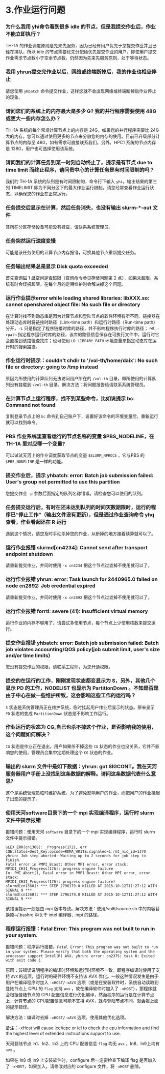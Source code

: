 3.作业运行问题
============


### 为什么我用 yhi命令看到很多 idle 的节点，但是我提交作业后，作业不能立即执行？

TH-1A 的作业调度原则是先来先服务，因为已经有用户优先于您提交作业并且已经在排队，所以 idle 的节点需要优先分配给优先提交作业的用户，即使用户提交作业需求节点数小于空余节点数，仍然因为先来先服务原则，处于等待状态。


### 我用 yhrun提交完作业以后，网络或终端断掉后，我的作业也相应停止

请您使用 `yhbatch` 命令提交作业，这样您就不会出现网络或终端断掉后作业停止的现象。


### 请问您们的系统上的内存最大是多少 G? 我的并行程序需要使用 48G 或更大一些内存怎么办？

TH-1A 系统的每个常规计算节点上的内存是 24G，如果您的并行程序需要比 24G 大的内存，您可以通过使用更多的节点来分散您的内存的使用。目前已升级部分计算节点的内存至 48G，如有需求可直接联系我们。另外，HPC1 系统的节点内存是 128G，用户也可选择使用该系统。

### 请问我们的计算任务到某一时刻自动终止了，提示是有节点  due to time limit 而终止程序，请问贵中心的计算任务是有时间限制的吗？

我们的 TH-1A 系统的队列是有时间限制的，命令行下输入 `yhi`，输出结果的第三列 TIMELIMIT 即为不同分区下的最大作业运行限制。请您经常查看作业运行状态，以确保您的作业在正常运行。

### 任务提交后显示在计算，然后任务消失，也没有输出  slurm-*-out 文件

其所在分区存储设备可能没有挂载，请联系系统管理员。

### 任务突然运行速度变慢

可能是该任务使用的计算节点内存报错，可换其他节点重新提交任务。

### 任务输出结果总是显示 Disk quota exceeded

首先查询磁 1 盘空间是否超限（查询命令参见存储问题第 2 点），如果未超限，系统有时会误报超限，在每个月的定期维护时会解决掉这个问题。

### 运行作业提示error while loading shared libraries: libXXX.so: cannot openshared object file: No such file or directory

在计算时找不到动态库是因为计算节点和登陆节点的软件环境有所不同。链接器在处理动态库时将链接时路径（Link-time path）和运行时路径（Run-time path）分开，`-L` 只是指定了程序链接时库的路径，并不影响程序执行时库的路径；`-Wl,-rpath` 指定程序运行时库的路径，该库的路径信息保存在可执行文件中，运行时它会直接到该路径查找库；也可使用 `LD_LIBRARY_PATH` 环境变量来指定动态库在运行时的搜索路径。


### 作业运行时提示：couldn’t chdir to '/vol-th/home/daix': No such file or directory: going to /tmp instead

原因为所使用的计算队列无法访问用户所在的 `/vol-th` 目录，即所使用的计算队列没有挂载到 `/vol-th` 目录。解决方法：将问题报告给请联系系统管理员。

### 在计算节点上运行程序，找不到某些命令，比如说提示 bc: Command not found

复制登录节点上的  `bc` 命令到自己账户下，设置好该命令的环境变量后，重新运行就可以找到命令。

### PBS 作业系统里查看运行的节点名称的变量 $PBS_NODELINE，在 TH-1A 里对应哪一个变量?

可以试试天河上的作业调度获取节点的变量 `$SLURM_NPROCS` ，它与PBS 的 `$PBS_NODELINE` 是一样的功能。

### 提交作业后，提示 yhbatch: error: Batch job submission failed: User's group not permitted to use this partition

您提交作业 `-p` 参数后面指定的队列名称错误，请检查您可以使用的队列。

### 任务提交运行后，有时在还未达到队列的时间天数期限时，运行的程序已“停止工作”（输出文件没有更新），但是通过作业查询命令 yhq 查看，作业看起还在  R 运行

遇到这个情况，请您及时手动杀掉您的作业，从断掉的地方接着续算就可以了。


### 运行作业报错 slurmd[cn4234]: Cannot send after transport endpoint shutdown

请重新提交作业，并同时使用 `-x cn4234` 把这个节点过滤掉不使用就可以了。


### 运行作业报错 yhrun: error: Task launch for 2440965.0 failed on node cn2892: Job credential expired

请重新提交作业，并同时使用 `-x cn2892` 把这个节点过滤掉不使用就可以了。

### 运行作业报错 forrtl: severe (41): insufficient virtual memory

运行作业的内存不够用了，请尝试多使用节点，每个节点上少使用核数来提交运行。


### 提交作业报错 yhbatch: error: Batch job submission failed: Batch job violates accounting/QOS policy(job submit limit, user's size and/or time limits)

您没有提交作业的权限，请联系工程师，为您开通权限。

### 提交的在运行的工作，刚刚发现状态都变显示为 S，另外，其他几个显示 PD 的工作，NODELIST 也显示为 PartitionDown 。不知是否是由于中心在做一些维护所致，这会影响这些工作的运行吗？

`S` 状态是系统管理员正在维护系统，临时挂起用户作业后显示的状态。原来显示 `PD` 状态的变成 `PartitionDown` 状态是不影响工作运行。

### 作业运行的状态为 CG,自己也杀不掉这个作业，是否影响我的使用，这个问题如何解决？

`CG` 状态是作业正在退出，用户如果杀不掉这些 `CG` 状态的作业也没关系，它并不影响您的使用，管理员会集中定期处理这个 `CG` 状态的作业。

### 输出的 slurm 文件中是如下数据：yhrun: got SIGCONT。我在天河服务器用户手册上没找到这条数据的解释。请问这条数据代表什么意思?

这个是系统管理员临时维护系统，为了避免影响用户的作业，而把用户的作业挂起了出现的提示了。

### 使用天河software目录下的一个 mpi 实现编译程序，运行时 slurm 文件中提示报错

报错问题：使用天河 `software` 目录下的一个 mpi 实现编译程序，运行时 slurm 文件中提示报错。

```
GLEX_ERR(cn1368): _Progress(172), err
CQE:status=Dest_Key:opcode=RDMA_WRITE:signaled=1:rmt_nic_id=1370
yhrun: Job step aborted: Waiting up to 2 seconds for job step to finish.
Fatal error in PMPI_Bcast: Other MPI error, error stack:
MPIDI_CH3I_Progress(176): progress engine failure
In: PMI_Abort(1, Fatal error in PMPI_Bcast: Other MPI error, error stack:
MPIDI_CH3I_Progress(176): progress engine failure)
slurmd[cn1368]: *** STEP 2796179.0 KILLED AT 2015-10-12T11:27:12 WITH SIGNAL 9 ***
slurmd[cn1368]: *** STEP 2796179.0 KILLED AT 2015-10-12T11:27:12 WITH SIGNAL 9 ***
```

该错误提示一般是由 mpi 版本导致。解决方法：使用/vol6/source.sh 中的内容替换原~/.bashrc 中关于 intel 编译器、mpi 的路径。

### 程序运行报错：Fatal Error: This program was not built to run in your system.

报错问题：程序运行报错，`Fatal Error: This program was not built to run in your system. Please verify that both the operating system and the processor support Intel(R) AVX. yhrun: error: cn2375: task 0: Exited with exit code 1`

原因：该错误说明程序的编译时环境和运行时环境不一致，即程序编译时使用了支持  `AVX` 的选项，运行时的硬件环境不支持该 AVX 优化。一般这种情况发生是由于用户在编译程序时加入 `-xHOST/-xAVX`  选项（或是在安装软件时，系统自动读取到登陆节点上 CPU 的 `flag` 支持 `avx` ，故在编译软件时加入了 `-xHOST`），那程序就会根据登陆节点的 CPU 配置信息进行优化编译，然而程序的运行是在计算节点上，计算节点的 CPU配置信息可能不支持 AVX，就与登陆节点不同，就会报上面的提示错误。

解决方法：编译时去掉 `-xHOST/-xAVX` 选项，使用其他优化选项。

备注：-xHost will cause icc/icpc or icl to check the cpu information and find the highest level of extended instructions support to use.

天河登陆节点 ln1、ln2、ln3 上的 CPU 配置信息 `flag` 均无 `avx` ，ln8、ln9上均有 `avx` 。

如果在 ln8 或 ln9 上安装软件时，configure 后一定要检查下编译 flag 是否加入了 `-xHOST`，如果加入，请修改对应的 configure 文件，将 `-xHOST` 删除。